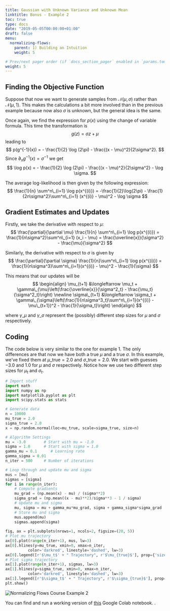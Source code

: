 ```yaml
---
title: Gaussian with Unknown Variance and Unknown Mean 
linktitle: Bonus - Example 2
toc: true
type: docs
date: "2019-05-05T00:00:00+01:00"
draft: false
menu:
  normalizing-flows:
    parent: 1) Building an Intuition
    weight: 5

# Prev/next pager order (if `docs_section_pager` enabled in `params.toml`)
weight: 5
---
```


## Finding the Objective Function
Suppose that now we want to generate samples from $\mathcal{N}(\mu, \sigma)$ rather than $\mathcal{N}(\mu, 1)$. This makes the calculations a bit more involved than in the previous example because now also $\sigma$ is unknown, but the general idea is the same. 

Once again, we find the expression for $p(x)$ using the change of variable formula. This time the transformation is 
$$
g(z) = \sigma z + \mu
$$
leading to 
$$
p(g^{-1}(x)) = - \frac{1}{2} \log (2\pi) - \frac{(x - \mu)^2}{2\sigma^2}.
$$
Since $\partial_{x} g^{-1}(x) = \sigma^{-1}$ we get
$$
\log p(x)  = - \frac{1}{2} \log (2\pi) - \frac{(x - \mu)^2}{2\sigma^2} - \log \sigma.
$$

The average log-likelihood is then given by the following expression:
$$
\frac{1}{n} \sum^n\_{i=1} \log p(x^{(i)}) = -\frac{1}{2}\log(2\pi) - \frac{1}{2n\sigma^2}\sum^n\_{i=1} (x^{(i)} - \mu)^2 - \log \sigma
$$

## Gradient Estimates and Updates
Firstly, we take the derivative with respect to $\mu$:
$$
  \frac{\partial}{\partial \mu} \frac{1}{n} \sum^n\_{i=1} \log p(x^{(i)}) = \frac{1}{n\sigma^2}\sum^n\_{i=1} (x_i - \mu) = \frac{\overline{x}}{\sigma^2} - \frac{\mu}{\sigma^2}
$$

Similarly, the derivative with respect to $\sigma$ is given by
$$
\frac{\partial}{\partial \sigma} \frac{1}{n}\sum^n\_{i=1} \log p(x^{(i)}) = \frac{1}{n\sigma^3}\sum^n\_{i=1}(x^{(i)} - \mu)^2 - \frac{1}{\sigma}
$$

This means that our updates will be
$$
\begin{align}
    \mu_{t+1} &\longleftarrow \mu_t + \gamma\_{\mu}\left(\frac{\overline{x}}{\sigma^2_t} - \frac{\mu_t}{\sigma^2_t}\right) \newline
    \sigma\_{t+1} &\longleftarrow \sigma_t + \gamma\_{\sigma}\left(\frac{1}{n\sigma^3_t}\sum^n\_{i=1}(x^{(i)} - \mu\_{t+1})^2 - \frac{1}{\sigma_t}\right)
\end{align}
$$

where $\gamma\_{\mu}$ and $\gamma\_{\sigma}$ represent the (possibly) different step sizes for $\mu$ and $\sigma$ respectively.

## Coding
The code below is very similar to the one for example 1. The only differences are that now we have both a true $\mu$ and a true $\sigma$. In this example, we've fixed them at $\mu\_{\text{true}} = 2.0$ and $\sigma\_{\text{true}}=2.0$. We start with guesses $-3.0$ and $1.0$ for $\mu$ and $\sigma$ respectively. Notice how we use two different step sizes for $\mu_t$ and $\sigma_t$.

```python
# Import stuff
import math
import numpy as np
import matplotlib.pyplot as plt
import scipy.stats as stats

# Generate data
n = 10000
mu_true = 2.0
sigma_true = 2.0
x = np.random.normal(loc=mu_true, scale=sigma_true, size=n)

# Algorithm Settings
mu = -3.0        # Start with mu = -1.0
sigma = 1.0      # Start with sigma = 1.0
gamma_mu = 0.1      # Learning rate
gamma_sigma = 0.01
n_iter = 500     # Number of iterations

# Loop through and update mu and sigma
mus = [mu]
sigmas = [sigma]
for i in range(n_iter):
    # Compute gradients
    mu_grad = (np.mean(x) - mu) / (sigma**2)
    sigma_grad = (np.mean((x - mu)**2)/sigma**3 - 1 / sigma)
    # Update mu and sigma
    mu, sigma = mu + gamma_mu*mu_grad, sigma + gamma_sigma*sigma_grad
    # Store mu and sigma
    mus.append(mu)
    sigmas.append(sigma)
    
fig, ax = plt.subplots(nrows=1, ncols=2, figsize=(20, 5))
# Plot mu trajectory
ax[0].plot(range(n_iter+1), mus, lw=3)
ax[0].hlines(y=mu_true, xmin=0, xmax=n_iter, 
          color='darkred', linestyle='dashed', lw=3)
ax[0].legend([r'$\mu_t$' + " Trajectory", r'$\mu_{true}$'], prop={'size': 29}, loc='lower right')
# Plot sigma trajectory 
ax[1].plot(range(n_iter+1), sigmas, lw=3)
ax[1].hlines(y=sigma_true, xmin=0, xmax=n_iter, 
          color='darkred', linestyle='dashed', lw=3)
ax[1].legend([r'$\sigma_t$' + " Trajectory", r'$\sigma_{true}$'], prop={'size': 29})
plt.show()
```

![Normalizing Flows Course Example 2](/example2_nf.png)

You can find and run a working version of [this](https://colab.research.google.com/drive/1ZinpkC7oj0VHgKRdSLa4qoe24zSbEz75?usp=sharing) Google Colab notebook. .


